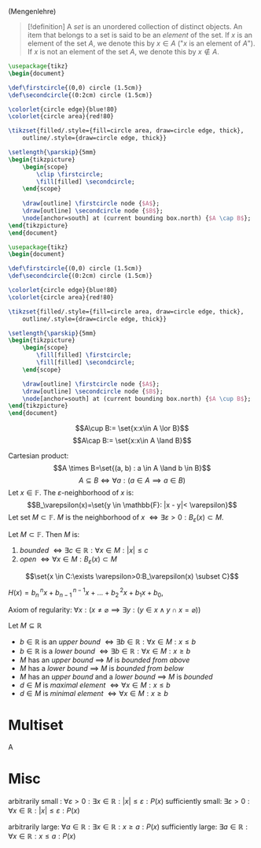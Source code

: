 (Mengenlehre)

> [!definition]
> A *set* is an unordered collection of distinct objects. An item that belongs to a set is said to be an *element* of the set. If $x$ is an element of the set $A$, we denote this by $x \in A$ ("$x$ is an element of $A$"). If $x$ is not an element of the set $A$, we denote this by $x \not \in A$. 


```tikz
\usepackage{tikz}
\begin{document}

\def\firstcircle{(0,0) circle (1.5cm)}
\def\secondcircle{(0:2cm) circle (1.5cm)}

\colorlet{circle edge}{blue!80}
\colorlet{circle area}{red!80}

\tikzset{filled/.style={fill=circle area, draw=circle edge, thick},
    outline/.style={draw=circle edge, thick}}

\setlength{\parskip}{5mm}
\begin{tikzpicture}
    \begin{scope}
        \clip \firstcircle;
        \fill[filled] \secondcircle;
    \end{scope}
    
    \draw[outline] \firstcircle node {$A$};
    \draw[outline] \secondcircle node {$B$};
    \node[anchor=south] at (current bounding box.north) {$A \cap B$};
\end{tikzpicture}
\end{document}
```

```tikz
\usepackage{tikz}
\begin{document}

\def\firstcircle{(0,0) circle (1.5cm)}
\def\secondcircle{(0:2cm) circle (1.5cm)}

\colorlet{circle edge}{blue!80}
\colorlet{circle area}{red!80}

\tikzset{filled/.style={fill=circle area, draw=circle edge, thick},
    outline/.style={draw=circle edge, thick}}

\setlength{\parskip}{5mm}
\begin{tikzpicture}
    \begin{scope}
        \fill[filled] \firstcircle;
        \fill[filled] \secondcircle;
    \end{scope}

    \draw[outline] \firstcircle node {$A$};
    \draw[outline] \secondcircle node {$B$};
    \node[anchor=south] at (current bounding box.north) {$A \cup B$};
\end{tikzpicture}
\end{document}
```
$$A\cup B:= \set{x:x\in A \lor B}$$
$$A\cap B:= \set{x:x\in A \land B}$$

Cartesian product: $$A \times B=\set{(a, b) : a \in A \land b \in B}$$
$$A\subseteq B \iff \forall a : (a\in A \implies a \in B)$$
Let $x\in \mathbb{F}$. The $\varepsilon$-neighborhood of $x$ is: $$B_\varepsilon(x)=\set{y \in \mathbb{F}: |x - y|< \varepsilon}$$
Let set $M \subset \mathbb{F}$.  $M$ is the neighborhood of $x$ $\iff \exists \varepsilon > 0: B_\varepsilon(x) \subset  M$.

Let $M \subset \mathbb{F}$. Then $M$ is:
1) *bounded* $\iff \exists c\in \mathbb{R}: \forall x\in M: |x| \leq c$ 
2) *open* $\iff \forall x \in M: B_\varepsilon(x) \subset  M$


$$\set{x \in C:\exists \varepsilon>0:B_\varepsilon(x) \subset C}$$



$H(x) = b_n \, ^n x + b_{n-1} \, ^{n-1} x + \dots + b_2 \, ^2 x + b_1 x + b_0,$

Axiom of regularity:
$\forall x:(x\neq \varnothing \implies \exists y : (y \in x \land y \cap x = \varnothing))$

Let $M \subseteq \mathbb{R}$
- $b \in \mathbb{R}$ is an *upper bound* $\iff \exists b \in \mathbb{R} : \forall x \in M: x\leq b$
- $b \in \mathbb{R}$ is a *lower bound* $\iff \exists b \in \mathbb{R} : \forall x \in M: x \geq b$
- $M$ has an *upper bound* $\implies$ $M$ is *bounded from above*
- $M$ has a *lower bound* $\implies$ $M$ is *bounded from below*
- $M$ has an *upper bound* and a *lower bound* $\implies$ $M$ is *bounded*
- $d \in M$ is *maximal element* $\iff \forall x \in M: x\leq b$
- $d \in M$ is *minimal element* $\iff \forall x \in M: x\geq b$



# Multiset

A
# Misc

arbitrarily small  : $\forall \varepsilon > 0: \exists x \in \mathbb{R}:|x| \leq \varepsilon: P(x)$
sufficiently small: $\exists \varepsilon > 0: \forall x \in \mathbb{R}: |x| \leq \varepsilon: P(x)$

arbitrarily   large: $\forall a \in \mathbb{R}: \exists x \in \mathbb{R}: x \geq a: P(x)$
sufficiently large: $\exists a \in \mathbb{R}: \forall x \in \mathbb{R}: x \leq a: P(x)$


